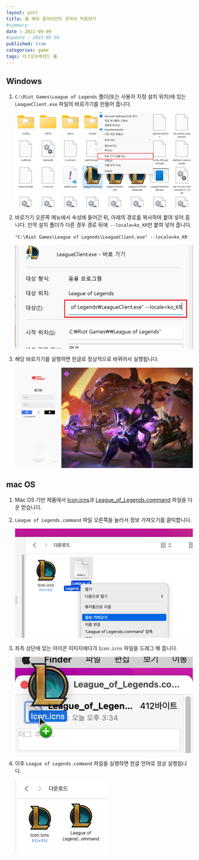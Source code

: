 ```yaml
---
layout: post
title: 롤 해외 클라이언트 한국어 적용하기
#summary: 
date : 2022-09-09
#update : 2023-05-30
published: true
categories: game
tags: 리그오브레전드 롤
---
```

## Windows
1. `C:\Riot Games\League of Legends` 폴더(또는 사용자 지정 설치 위치)에 있는 `LeagueClient.exe` 파일의 바로가기를 만들어 줍니다.

	<img src="/assets/LOLKRPatch/0.png" class="img-fluid">

2. 바로가기 오른쪽 메뉴에서 속성에 들어간 뒤, 아래의 경로를 복사하여 붙여 넣어 줍니다. 만약 설치 폴더가 다른 경우 경로 뒤에` --locale=ko_KR`만 붙여 넣어 줍니다.

	`"C:\Riot Games\League of Legends\LeagueClient.exe" --locale=ko_KR`

	<img src="/assets/LOLKRPatch/1.png" class="img-fluid">

3. 해당 바로가기를 실행하면 한글로 정상적으로 바뀌어서 실행됩니다.

	<img src="/assets/LOLKRPatch/2.png" class="img-fluid">

## mac OS
1. Mac OS 기반 제품에서 [Icon.icns](/assets/LOLKRPatch/Icon.icns)과 [League_of_Legends.command](/assets/LOLKRPatch/League_of_Legends.command) 파일을 다운 받습니다.

2. `League of Legends.command` 파일 오른쪽을 눌러서 정보 가져오기를 클릭합니다.

	<img src="/assets/LOLKRPatch/3.png" class="img-fluid">

3. 좌측 상단에 있는 아이콘 이미지에다가 `Icon.icns` 파일을 드래그 해 줍니다.

	<img src="/assets/LOLKRPatch/4.png" class="img-fluid">

4. 이후 `League of Legends.command` 파일을 실행하면 한글 언어로 정상 실행됩니다.

	<img src="/assets/LOLKRPatch/5.png" class="img-fluid">